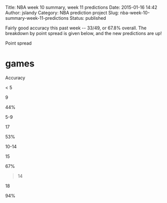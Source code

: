 Title: NBA week 10 summary, week 11 predictions
Date: 2015-01-16 14:42
Author: jslandy
Category: NBA prediction project
Slug: nba-week-10-summary-week-11-predictions
Status: published

Fairly good accuracy this past week -- 33/49, or 67.8% overall. The breakdown by point spread is given below, and the new predictions are up!

Point spread

# games

Accuracy

< 5

9

44%

5-9

17

53%

10-14

15

67%

>14

18

94%

  

